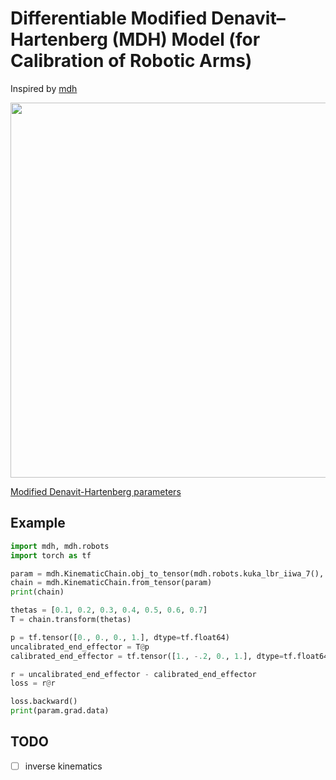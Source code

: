 # Differentiable Modified Denavit–Hartenberg (MDH) Model (for Calibration of Robotic Arms)

Inspired by [mdh](https://github.com/MultipedRobotics/dh)

<img src="https://upload.wikimedia.org/wikipedia/commons/d/d8/DHParameter.png" width="600px">

[Modified Denavit-Hartenberg parameters](https://en.wikipedia.org/wiki/Denavit%E2%80%93Hartenberg_parameters#Modified_DH_parameters)

## Example

```python
import mdh, mdh.robots
import torch as tf

param = mdh.KinematicChain.obj_to_tensor(mdh.robots.kuka_lbr_iiwa_7(), requires_grad=True)
chain = mdh.KinematicChain.from_tensor(param)
print(chain)

thetas = [0.1, 0.2, 0.3, 0.4, 0.5, 0.6, 0.7]
T = chain.transform(thetas)

p = tf.tensor([0., 0., 0., 1.], dtype=tf.float64)
uncalibrated_end_effector = T@p
calibrated_end_effector = tf.tensor([1., -.2, 0., 1.], dtype=tf.float64)

r = uncalibrated_end_effector - calibrated_end_effector
loss = r@r

loss.backward()
print(param.grad.data)
```

## TODO

+ [ ] inverse kinematics
